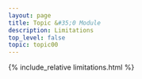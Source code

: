 ```yaml
---
layout: page
title: Topic &#35;0 Module
description: Limitations
top_level: false
topic: topic00
---
```


{% include_relative limitations.html %}

